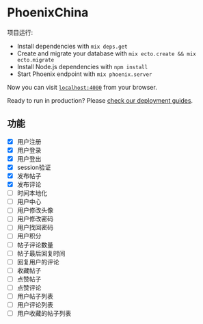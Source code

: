 # PhoenixChina

项目运行:

  * Install dependencies with `mix deps.get`
  * Create and migrate your database with `mix ecto.create && mix ecto.migrate`
  * Install Node.js dependencies with `npm install`
  * Start Phoenix endpoint with `mix phoenix.server`

Now you can visit [`localhost:4000`](http://localhost:4000) from your browser.

Ready to run in production? Please [check our deployment guides](http://www.phoenixframework.org/docs/deployment).


## 功能
- [x] 用户注册
- [x] 用户登录
- [x] 用户登出
- [x] session验证
- [x] 发布帖子
- [x] 发布评论
- [ ] 时间本地化
- [ ] 用户中心
- [ ] 用户修改头像
- [ ] 用户修改密码
- [ ] 用户找回密码
- [ ] 用户积分
- [ ] 帖子评论数量
- [ ] 帖子最后回复时间
- [ ] 回复用户的评论
- [ ] 收藏帖子
- [ ] 点赞帖子
- [ ] 点赞评论
- [ ] 用户帖子列表
- [ ] 用户评论列表
- [ ] 用户收藏的帖子列表
